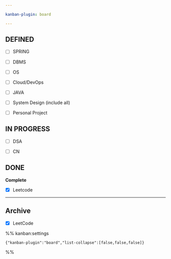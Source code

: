 ```yaml
---

kanban-plugin: board

---
```


## DEFINED

- [ ] SPRING
- [ ] DBMS
- [ ] OS
- [ ] Cloud/DevOps
- [ ] JAVA
- [ ] System Design
	(include all)
- [ ] Personal Project


## IN PROGRESS

- [ ] DSA
- [ ] CN


## DONE

**Complete**
- [x] Leetcode


***

## Archive

- [x] LeetCode

%% kanban:settings
```
{"kanban-plugin":"board","list-collapse":[false,false,false]}
```
%%
